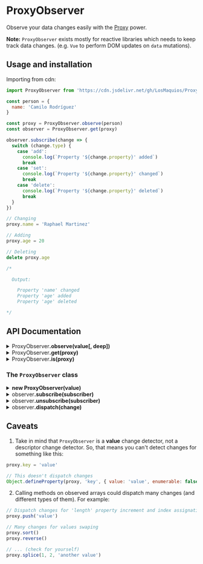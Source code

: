 # ProxyObserver

  Observe your data changes easily with the [Proxy](https://developer.mozilla.org/en-US/docs/Web/JavaScript/Reference/Global_Objects/Proxy) power.

  **Note:** `ProxyObserver` exists mostly for reactive libraries which
  needs to keep track data changes. (e.g. `Vue` to perform DOM
  updates on `data` mutations).

## Usage and installation

  Importing from cdn:

```js
import ProxyObserver from 'https://cdn.jsdelivr.net/gh/LosMaquios/ProxyObserver@0.1.0/index.js'

const person = {
  name: 'Camilo Rodríguez'
}

const proxy = ProxyObserver.observe(person)
const observer = ProxyObserver.get(proxy)

observer.subscribe(change => {
  switch (change.type) {
    case 'add':
      console.log(`Property '${change.property}' added`)
      break
    case 'set':
      console.log(`Property '${change.property}' changed`)
      break
    case 'delete':
      console.log(`Property '${change.property}' deleted`)
      break
  }
})

// Changing
proxy.name = 'Raphael Martinez'

// Adding
proxy.age = 20

// Deleting
delete proxy.age

/*

  Output:

    Property 'name' changed
    Property 'age' added
    Property 'age' deleted

*/
```

## API Documentation

<details>
  <summary>
    ProxyObserver<strong>.observe(value[, deep])</strong>
  </summary>

  <p>
    Observes the given value and pass an optional handler
  </p>
</details>

<details>
  <summary>
    ProxyObserver<strong>.get(proxy)</strong>
  </summary>

  <p>
    Gets the `ProxyObserver` instance from an observed `value`
  </p>
</details>

<details>
  <summary>
    ProxyObserver<strong>.is(proxy)</strong>
  </summary>

  <p>
    Determines whether a given `proxy` is created from a `ProxyObserver`
  </p>
</details>

### The `ProxyObserver` class

<details>
  <summary>
    <strong>new ProxyObserver(value)</strong>
  </summary>

  <p>
    Creates a new ProxyObserver instance with the value being observed
  </p>
</details>

<details>
  <summary>
    observer<strong>.subscribe(subscriber)</strong>
  </summary>

  <p>
    Creates a new ProxyObserver instance with the value being observed
  </p>
</details>

<details>
  <summary>
    observer<strong>.unsubscribe(subscriber)</strong>
  </summary>

  <p>
    Creates a new ProxyObserver instance with the value being observed
  </p>
</details>

<details>
  <summary>
    observer<strong>.dispatch(change)</strong>
  </summary>

  <p>
    Creates a new ProxyObserver instance with the value being observed
  </p>
</details>

## Caveats

  1. Take in mind that `ProxyObserver` is a **value** change detector, not a descriptor change detector. So, that means you can't detect changes for
  something like this:

```js
proxy.key = 'value'

// This doesn't dispatch changes
Object.defineProperty(proxy, 'key', { value: 'value', enumerable: false })
```

  2. Calling methods on observed arrays could dispatch many changes
  (and different types of them). For example:

```js
// Dispatch changes for 'length' property increment and index assignation
proxy.push('value')

// Many changes for values swaping
proxy.sort()
proxy.reverse()

// ... (check for yourself)
proxy.splice(1, 2, 'another value')
```
